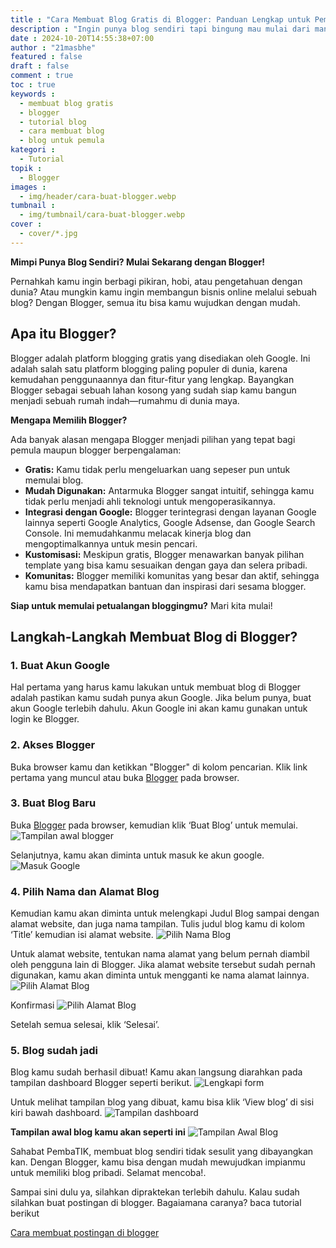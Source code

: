 ```yaml
---
title : "Cara Membuat Blog Gratis di Blogger: Panduan Lengkap untuk Pemula"
description : "Ingin punya blog sendiri tapi bingung mau mulai dari mana? Dengan Blogger, kamu bisa membuat blog gratis hanya dalam beberapa menit! Artikel ini akan memandu kamu langkah demi langkah untuk membuat blog pertamamu."
date : 2024-10-20T14:55:38+07:00
author : "21masbhe"
featured : false
draft : false
comment : true
toc : true
keywords : 
  - membuat blog gratis
  - blogger
  - tutorial blog
  - cara membuat blog
  - blog untuk pemula
kategori : 
  - Tutorial
topik :
  - Blogger
images : 
  - img/header/cara-buat-blogger.webp
tumbnail : 
  - img/tumbnail/cara-buat-blogger.webp
cover : 
  - cover/*.jpg
---
```

**Mimpi Punya Blog Sendiri? Mulai Sekarang dengan Blogger!**

Pernahkah kamu ingin berbagi pikiran, hobi, atau pengetahuan dengan dunia? Atau mungkin kamu ingin membangun bisnis online melalui sebuah blog? Dengan Blogger, semua itu bisa kamu wujudkan dengan mudah.

## Apa itu Blogger?

Blogger adalah platform blogging gratis yang disediakan oleh Google. Ini adalah salah satu platform blogging paling populer di dunia, karena kemudahan penggunaannya dan fitur-fitur yang lengkap. Bayangkan Blogger sebagai sebuah lahan kosong yang sudah siap kamu bangun menjadi sebuah rumah indah—rumahmu di dunia maya.

**Mengapa Memilih Blogger?**

Ada banyak alasan mengapa Blogger menjadi pilihan yang tepat bagi pemula maupun blogger berpengalaman:

* **Gratis:** Kamu tidak perlu mengeluarkan uang sepeser pun untuk memulai blog.
* **Mudah Digunakan:** Antarmuka Blogger sangat intuitif, sehingga kamu tidak perlu menjadi ahli teknologi untuk mengoperasikannya.
* **Integrasi dengan Google:** Blogger terintegrasi dengan layanan Google lainnya seperti Google Analytics, Google Adsense, dan Google Search Console. Ini memudahkanmu melacak kinerja blog dan mengoptimalkannya untuk mesin pencari.
* **Kustomisasi:** Meskipun gratis, Blogger menawarkan banyak pilihan template yang bisa kamu sesuaikan dengan gaya dan selera pribadi.
* **Komunitas:** Blogger memiliki komunitas yang besar dan aktif, sehingga kamu bisa mendapatkan bantuan dan inspirasi dari sesama blogger.

**Siap untuk memulai petualangan bloggingmu?** Mari kita mulai!

## Langkah-Langkah Membuat Blog di Blogger?
### 1. Buat Akun Google
Hal pertama yang harus kamu lakukan untuk membuat blog di Blogger adalah pastikan kamu sudah punya akun Google. Jika belum punya, buat akun Google terlebih dahulu. Akun Google ini akan kamu gunakan untuk login ke Blogger.
### 2. Akses Blogger
Buka browser kamu dan ketikkan "Blogger" di kolom pencarian. Klik link pertama yang muncul atau buka [Blogger](https://www.blogger.com/) pada browser.

### 3. Buat Blog Baru
Buka [Blogger](https://www.blogger.com/) pada browser, kemudian klik ‘Buat Blog’ untuk memulai. 
![Tampilan awal blogger](/images/tutorial/blogger/blogger-step1.jpg)

Selanjutnya, kamu akan diminta untuk masuk ke akun google.
![Masuk Google](/images/tutorial/blogger/blogger-step2.jpg)

### 4. Pilih Nama dan Alamat Blog
Kemudian kamu akan diminta untuk melengkapi Judul Blog sampai dengan alamat website, dan juga nama tampilan. Tulis judul blog kamu di kolom ‘Title’ kemudian isi alamat website. 
![Pilih Nama Blog](/images/tutorial/blogger/blogger-step3.jpg)

Untuk alamat website, tentukan nama alamat yang belum pernah diambil oleh pengguna lain di Blogger. Jika alamat website tersebut sudah pernah digunakan, kamu akan diminta untuk mengganti ke nama alamat lainnya.
![Pilih Alamat Blog](/images/tutorial/blogger/blogger-step4.jpg)

Konfirmasi
![Pilih Alamat Blog](/images/tutorial/blogger/blogger-step5.jpg)

Setelah semua selesai, klik ‘Selesai’. 

### 5. Blog sudah jadi
Blog kamu sudah berhasil dibuat! Kamu akan langsung diarahkan pada tampilan dashboard Blogger seperti berikut.
![Lengkapi form](/images/tutorial/blogger/blogger-step6.jpg)

Untuk melihat tampilan blog yang dibuat, kamu bisa klik ‘View blog’ di sisi kiri bawah dashboard.
![Tampilan dashboard](/images/tutorial/blogger/blogger-step7.jpg)

**Tampilan awal blog kamu akan seperti ini**
![Tampilan Awal Blog](/images/tutorial/blogger/blogger-step8.jpg) 

Sahabat PembaTIK, membuat blog sendiri tidak sesulit yang dibayangkan kan. Dengan Blogger, kamu bisa dengan mudah mewujudkan impianmu untuk memiliki blog pribadi. Selamat mencoba!. 

Sampai sini dulu ya, silahkan dipraktekan terlebih dahulu. Kalau sudah silahkan buat postingan di blogger. Bagaiamana caranya? baca tutorial berikut

[Cara membuat postingan di blogger](/2-posting-blog/)